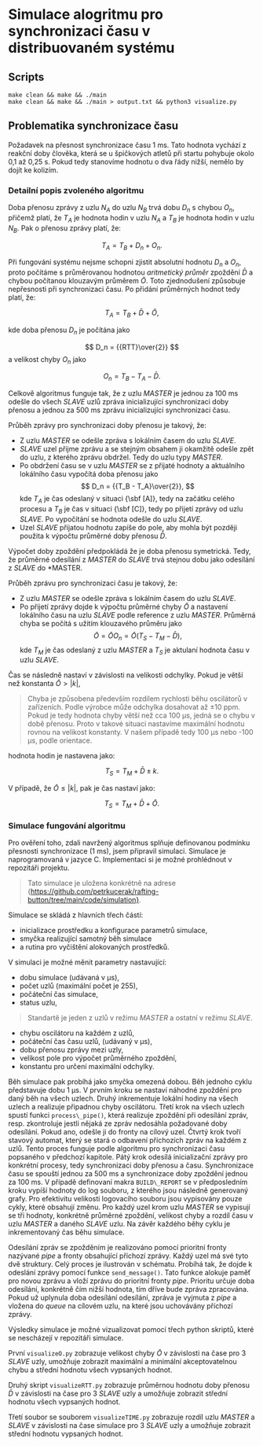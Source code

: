 # Simulace alogritmu pro synchronizaci času v distribuovaném systému

## Scripts

```
make clean && make && ./main
make clean && make && ./main > output.txt && python3 visualize.py 
```

## Problematika synchronizace času

Požadavek na přesnost synchronizace času 1 ms. Tato hodnota vychází z reakční doby člověka, která se u špičkových atletů při startu pohybuje okolo 0,1 až 0,25 s. Pokud tedy stanovíme hodnotu o dva řády nižší, nemělo by dojít ke kolizím.

### Detailní popis zvoleného algoritmu

Doba přenosu zprávy z uzlu $N_A$ do uzlu $N_B$ trvá dobu $D_n$ s chybou $O_n$, přičemž platí, že $T_A$ je hodnota hodin v uzlu $N_A$ a $T_B$ je hodnota hodin v uzlu $N_B$. Pak o přenosu zprávy platí, že:

$$
T_A = T_B + D_n + O_n.
$$

Při fungování systému nejsme schopni zjistit absolutní hodnotu $D_n$ a $O_n$, proto počítáme s průměrovanou hodnotou *aritmetický průměr* zpoždění $\bar{D}$ a chybou počítanou klouzavým průměrem $\bar{O}$. Toto zjednodušení způsobuje nepřesnosti při synchronizaci času. Po přidání průměrných hodnot tedy platí, že:

$$
T_A = T_B + \bar{D} + \bar{O},
$$

kde doba přenosu $D_n$ je počítána jako

$$
D_n = {{RTT}\over{2}}
$$
a velikost chyby $O_n$ jako

$$
O_n = T_B - T_A - \bar{D}.
$$

Celkově algoritmus funguje tak, že z uzlu *MASTER* je jednou za 100 ms odešle do všech *SLAVE* uzlů zpráva inicializující synchronizaci doby přenosu a jednou za 500 ms zprávu inicializující synchronizaci času.

Průběh zprávy pro synchronizaci doby přenosu je takový, že:


* Z uzlu *MASTER* se odešle zpráva s lokálním časem do uzlu *SLAVE*.
* *SLAVE* uzel přijme zprávu a se stejným obsahem ji okamžitě odešle zpět do uzlu, z kterého zprávu obdržel. Tedy do uzlu typy *MASTER*.
* Po obdržení času se v uzlu *MASTER* se z přijaté hodnoty a aktuálního lokálního času vypočítá doba přenosu jako
$$
D_n = {{T_B - T_A}\over{2}},
$$
kde $T_A$ je čas odeslaný v situaci {\sbf [A]}, tedy na začátku celého procesu a $T_B$ je čas v situaci {\sbf [C]}, tedy po přijetí zprávy od uzlu *SLAVE*. Po vypočítání se hodnota odešle do uzlu *SLAVE*.
* Uzel *SLAVE* přijatou hodnotu zapíše do pole, aby mohla být později použita k výpočtu průměrné doby přenosu $\bar{D}$.


Výpočet doby zpoždění předpokládá že je doba přenosu symetrická. Tedy, že průměrné odesílání z *MASTER* do *SLAVE* trvá stejnou dobu jako odesílání z *SLAVE* do *MASTER.

Průběh zprávu pro synchronizaci času je takový, že:


* Z uzlu *MASTER* se odešle zpráva s lokálním časem do uzlu *SLAVE*.
* Po přijetí zprávy dojde k výpočtu průměrné chyby $\bar{O}$ a nastavení lokálního času na uzlu *SLAVE* podle reference z uzlu *MASTER*. Průměrná chyba se počítá s užitím klouzavého průměru jako 
$$
\bar{O} = \bar{O} O_n = \bar{O} (T_S - T_M - \bar{D}),
$$
kde $T_M$ je čas odeslaný z uzlu *MASTER* a $T_S$ je aktulaní hodnota času v uzlu *SLAVE*.

Čas se následně nastaví v závislosti na velikosti odchylky. Pokud je větší než konstanta $\bar{O} > | k |$,

> Chyba je způsobena především rozdílem rychlosti běhu oscilátorů v zařízeních. Podle výrobce může odchylka dosahovat až ±10 ppm. Pokud je tedy hodnota chyby větší než cca 100 µs, jedná se o chybu v době přenosu. Proto v takové situaci nastavíme maximální hodnotu rovnou na velikost konstanty. V našem případě tedy 100 µs nebo -100 µs, podle orientace.

hodnota hodin je nastavena jako:

$$
T_S = T_M + \bar{D} \pm k.
$$

V případě, že $\bar{O} \leq | k |$, pak je čas nastaví jako:

$$
T_S = T_M + \bar{D} + \bar{O}.
$$

### Simulace fungování algoritmu

Pro ověření toho, zdali navržený algoritmus splňuje definovanou podmínku přesnosti synchronizace (1 ms), jsem připravil simulaci. Simulace je naprogramovaná v jazyce C. Implementaci si je možné prohlédnout v repozitáři projektu.
> Tato simulace je uložena konkrétně na adrese {https://github.com/petrkucerak/rafting-button/tree/main/code/simulation}.

Simulace se skládá z hlavních třech částí:

* inicializace prostředku a konfigurace parametrů simulace,
* smyčka realizující samotný běh simulace
* a rutina pro vyčištění alokovaných prostředků.

V simulaci je možné měnit parametry nastavující:

* dobu simulace (udávaná v µs),
* počet uzlů (maximální počet je 255),
* počáteční čas simulace,
* status uzlu,
> Standartě je jeden z uzlů v režimu *MASTER* a ostatní v režimu *SLAVE*.
* chybu oscilátoru na každém z uzlů,
* počáteční čas času uzlů, (udávaný v µs),
* dobu přenosu zprávy mezi uzly,
* velikost pole pro výpočet průměrného zpoždění,
* konstantu pro určení maximální odchylky.

Běh simulace pak probíhá jako smyčka omezená dobou. Běh jednoho cyklu představuje dobu 1 µs. V prvním kroku se nastaví náhodné zpoždění pro daný běh na všech uzlech. Druhý inkrementuje lokální hodiny na všech uzlech a realizuje připadnou chyby oscilátoru. Třetí krok na všech uzlech spustí funkci `process\_pipe()`, která realizuje zpoždění při odesílání zpráv, resp. zkontroluje jestli nějaká ze zpráv nedosáhla požadované doby odesílání. Pokud ano, odešle ji do fronty na cílový uzel. Čtvrtý krok tvoří stavový automat, který se stará o odbavení příchozích zpráv na každém z uzlů. Tento proces funguje podle algoritmu pro synchronizaci času popsaného v předchozí kapitole. Pátý krok odesílá inicializační zprávy pro konkrétní procesy, tedy synchronizaci doby přenosu a času. Synchronizace času se spouští jednou za 500 ms a synchronizace doby zpoždění jednou za 100 ms. V případě definovaní makra `BUILD\_REPORT` se v předposledním kroku vypíší hodnoty do log souboru, z kterého jsou následně generovaný grafy. Pro efektivitu velikosti logovacího souboru jsou vypisovány pouze cykly, které obsahují změnu. Pro každý uzel krom uzlu *MASTER* se vypisují se tři hodnoty, konkrétně průměrné zpoždění, velikost chyby a rozdíl času v uzlu *MASTER* a daného *SLAVE* uzlu. Na závěr každého běhy cyklu je inkrementovaný čas běhu simulace.


Odesílání zpráv se zpožděním je realizováno pomocí prioritní fronty nazývané *pipe* a fronty obsahující příchozí zprávy. Každý uzel má své tyto dvě struktury. Celý proces je ilustrován v schématu. Probíhá tak, že dojde k odeslání zprávy pomocí funkce `send_message()`. Tato funkce alokuje paměť pro novou zprávu a vloží zprávu do prioritní fronty *pipe*. Prioritu určuje doba odesílání, konkrétně čím nižší hodnota, tím dříve bude zpráva zpracována. Pokud už uplynula doba odesílání odesílání, zpráva je vyjmuta z *pipe* a vložena do *queue* na cílovém uzlu, na které jsou uchovávány příchozí zprávy.

Výsledky simulace je možné vizualizovat pomocí třech python skriptů, které se nescházejí v repozitáři simulace. 

První `visualizeO.py` zobrazuje velikost chyby $\bar{O}$ v závislosti na čase pro 3 *SLAVE* uzly, umožňuje zobrazit maximální a minimální akceptovatelnou chybu a střední hodnotu všech vypsaných hodnot.

Druhý skript `visualizeRTT.py` zobrazuje průměrnou hodnotu doby přenosu $\bar{D}$ v závislosti na čase pro 3 *SLAVE* uzly a umožňuje zobrazit střední hodnotu všech vypsaných hodnot.

Třetí soubor se souborem `visualizeTIME.py` zobrazuje rozdíl uzlu *MASTER* a *SLAVE* v závislosti na čase simulace pro 3 *SLAVE* uzly a umožňuje zobrazit střední hodnotu vypsaných hodnot.